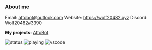### About me 

<!--
**wolf20482/wolf20482** is a ✨ _special_ ✨ repository because its `README.md` (this file) appears on your GitHub profile.
-->

Email: attobot@outlook.com
Website: https://wolf20482.xyz
Discord: Wolf20482#3390

**My projects:**
[AttoBot](https://attobot.xyz)

![status](https://nocache.advaith.workers.dev?url=https://img.shields.io/endpoint?url=https://dev.discordprofiles.me/api/badge/status/784346394747076638?simple=true)
![playing](https://nocache.advaith.workers.dev?url=https://img.shields.io/endpoint?url=https://dev.discordprofiles.me/api/badge/playing/784346394747076638)
![vscode](https://nocache.advaith.workers.dev?url=https://img.shields.io/endpoint?url=https://dev.discordprofiles.me/api/badge/vscode/784346394747076638)
